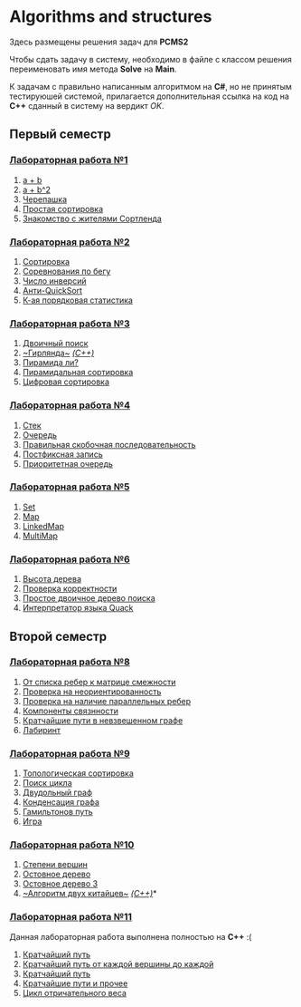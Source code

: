 # Algorithms and structures

Здесь размещены решения задач для **PCMS2**

Чтобы сдать задачу в систему, необходимо в файле с классом решения переименовать имя метода **Solve** на **Main**.

К задачам с правильно написанным алгоритмом на **C#**, но не принятым тестируюшей системой, прилагается дополнительная ссылка на код на **C++** сданный в систему на вердикт *OK*.

## Первый семестр

### [Лабораторная работа №1](http://neerc.ifmo.ru/teaching/disalgo/problems/problems1.pdf)

1. [a + b](https://github.com/s4xack/AlgorithmsAndStructures/blob/master/AlgorithmsAndStructures/SimpleTasks/AplusB.cs)
2. [a + b^2](https://github.com/s4xack/AlgorithmsAndStructures/blob/master/AlgorithmsAndStructures/SimpleTasks/AplusBB.cs)
3. [Черепашка](https://github.com/s4xack/AlgorithmsAndStructures/blob/master/AlgorithmsAndStructures/SimpleTasks/Turtle.cs)
4. [Простая сортировка](https://github.com/s4xack/AlgorithmsAndStructures/blob/master/AlgorithmsAndStructures/SimpleTasks/SimpleSort.cs)
5. [Знакомство с жителями Сортленда](https://github.com/s4xack/AlgorithmsAndStructures/blob/master/AlgorithmsAndStructures/SimpleTasks/SorlLand.cs)

### [Лабораторная работа №2](http://neerc.ifmo.ru/teaching/disalgo/problems/problems2.pdf)

1. [Сортировка](https://github.com/s4xack/AlgorithmsAndStructures/blob/master/AlgorithmsAndStructures/SortingAlgorithms/MergeSort.cs)
2. [Соревнования по бегу](https://github.com/s4xack/AlgorithmsAndStructures/blob/master/AlgorithmsAndStructures/SortingAlgorithms/SortForRunners.cs)
3. [Число инверсий](https://github.com/s4xack/AlgorithmsAndStructures/blob/master/AlgorithmsAndStructures/SortingAlgorithms/InversionsCount.cs)
4. [Анти-QuickSort](https://github.com/s4xack/AlgorithmsAndStructures/blob/master/AlgorithmsAndStructures/SortingAlgorithms/AntiQuickSort.cs)
5. [К-ая порядковая статистика](https://github.com/s4xack/AlgorithmsAndStructures/blob/master/AlgorithmsAndStructures/SortingAlgorithms/KStaticstic.cs)

### [Лабораторная работа №3](http://neerc.ifmo.ru/teaching/disalgo/problems/problems3.pdf)

1. [Двоичный поиск](https://github.com/s4xack/AlgorithmsAndStructures/blob/master/AlgorithmsAndStructures/BinarySearch/BinarySearch.cs)
2. [~Гирлянда~](https://github.com/s4xack/AlgorithmsAndStructures/blob/master/AlgorithmsAndStructures/BinarySearch/Garland.cs) [*(C++)*](https://github.com/s4xack/AlgorithmsAndStructures/blob/master/AlgorithmsAndStructures.cpp/Garland.cpp)
3. [Пирамида ли?](https://github.com/s4xack/AlgorithmsAndStructures/blob/master/AlgorithmsAndStructures/DataStructures/IsHeap.cs)
4. [Пирамидальная сортировка](https://github.com/s4xack/AlgorithmsAndStructures/blob/master/AlgorithmsAndStructures/SortingAlgorithms/HeapSort.cs)
5. [Цифровая сортировка](https://github.com/s4xack/AlgorithmsAndStructures/blob/master/AlgorithmsAndStructures/SortingAlgorithms/RadixSort.cs)

### [Лабораторная работа №4](http://neerc.ifmo.ru/teaching/disalgo/problems/problems4.pdf)

1. [Стек](https://github.com/s4xack/AlgorithmsAndStructures/blob/master/AlgorithmsAndStructures/DataStructures/Stack.cs)
2. [Очередь](https://github.com/s4xack/AlgorithmsAndStructures/blob/master/AlgorithmsAndStructures/DataStructures/Queue.cs)
3. [Правильная скобочная последовательность](https://github.com/s4xack/AlgorithmsAndStructures/blob/master/AlgorithmsAndStructures/DataStructures/CorrectBracketSequence.cs)
4. [Постфиксная запись](https://github.com/s4xack/AlgorithmsAndStructures/blob/master/AlgorithmsAndStructures/DataStructures/PostfixNotation.cs)
5. [Приоритетная очередь](https://github.com/s4xack/AlgorithmsAndStructures/blob/master/AlgorithmsAndStructures/DataStructures/PriorityQueue.cs)

### [Лабораторная работа №5](http://neerc.ifmo.ru/teaching/disalgo/problems/problems5.pdf)

1. [Set](https://github.com/s4xack/AlgorithmsAndStructures/blob/master/AlgorithmsAndStructures/HashTables/MySet.cs)
2. [Map](https://github.com/s4xack/AlgorithmsAndStructures/blob/master/AlgorithmsAndStructures/HashTables/MyMap.cs)
3. [LinkedMap](https://github.com/s4xack/AlgorithmsAndStructures/blob/master/AlgorithmsAndStructures/HashTables/MyLinkedMap.cs)
4. [MultiMap](https://github.com/s4xack/AlgorithmsAndStructures/blob/master/AlgorithmsAndStructures/HashTables/MyMultiMap.cs)

### [Лабораторная работа №6](http://neerc.ifmo.ru/teaching/disalgo/problems/problems6.pdf)

1. [Высота дерева](https://github.com/s4xack/AlgorithmsAndStructures/blob/master/AlgorithmsAndStructures/BST/BstHeight.cs)
2. [Проверка корректности](https://github.com/s4xack/AlgorithmsAndStructures/blob/master/AlgorithmsAndStructures/BST/IsBst.cs)
3. [Простое двоичное дерево поиска](https://github.com/s4xack/AlgorithmsAndStructures/blob/master/AlgorithmsAndStructures/BST/Bst.cs)
4. [Интерпретатор языка Quack](https://github.com/s4xack/AlgorithmsAndStructures/blob/master/AlgorithmsAndStructures/Quack/QuackInterpreter.cs)

## Второй семестр

### [Лабораторная работа №8](http://neerc.ifmo.ru/teaching/disalgo/problems/problems8.pdf)

1. [От списка ребер к матрице смежности](https://github.com/s4xack/AlgorithmsAndStructures/blob/master/AlgorithmsAndStructures/GraphAlgorithms/EdgeListsToMatrix.cs)
2. [Проверка на неориентированность](https://github.com/s4xack/AlgorithmsAndStructures/blob/master/AlgorithmsAndStructures/GraphAlgorithms/CheckOriented.cs)
3. [Проверка на наличие параллельных ребер](https://github.com/s4xack/AlgorithmsAndStructures/blob/master/AlgorithmsAndStructures/GraphAlgorithms/CheckParallelEdges.cs)
4. [Компоненты связнности](https://github.com/s4xack/AlgorithmsAndStructures/blob/master/AlgorithmsAndStructures/GraphAlgorithms/Components.cs)
5. [Кратчайшие пути в невзвешенном графе](https://github.com/s4xack/AlgorithmsAndStructures/blob/master/AlgorithmsAndStructures/GraphAlgorithms/Distances.cs)
6. [Лабиринт](https://github.com/s4xack/AlgorithmsAndStructures/blob/master/AlgorithmsAndStructures/GraphAlgorithms/Labyrinth.cs)

### [Лабораторная работа №9](http://neerc.ifmo.ru/teaching/disalgo/problems/problems9.pdf)

1. [Топологическая сортировка](https://github.com/s4xack/AlgorithmsAndStructures/blob/master/AlgorithmsAndStructures/GraphAlgorithms/TopSort.cs)
2. [Поиск цикла](https://github.com/s4xack/AlgorithmsAndStructures/blob/master/AlgorithmsAndStructures/GraphAlgorithms/Cycle.cs)
3. [Двудольный граф](https://github.com/s4xack/AlgorithmsAndStructures/blob/master/AlgorithmsAndStructures/GraphAlgorithms/BipartiteGraph.cs)
4. [Конденсация графа](https://github.com/s4xack/AlgorithmsAndStructures/blob/master/AlgorithmsAndStructures/GraphAlgorithms/Condensation.cs)
5. [Гамильтонов путь](https://github.com/s4xack/AlgorithmsAndStructures/blob/master/AlgorithmsAndStructures/GraphAlgorithms/HamiltonianPath.cs)
6. [Игра](https://github.com/s4xack/AlgorithmsAndStructures/blob/master/AlgorithmsAndStructures/GraphAlgorithms/Game.cs)

### [Лабораторная работа №10](http://neerc.ifmo.ru/teaching/disalgo/problems/problems10.pdf)

1. [Степени вершин](https://github.com/s4xack/AlgorithmsAndStructures/blob/master/AlgorithmsAndStructures/GraphAlgorithms/VertexDegree.cs)
2. [Остовное дерево](https://github.com/s4xack/AlgorithmsAndStructures/blob/master/AlgorithmsAndStructures/GraphAlgorithms/MstPoints.cs)
3. [Остовное дерево 3](https://github.com/s4xack/AlgorithmsAndStructures/blob/master/AlgorithmsAndStructures/GraphAlgorithms/Mst.cs)
4. [~Алгоритм двух китайцев~](https://github.com/s4xack/AlgorithmsAndStructures/blob/master/AlgorithmsAndStructures/GraphAlgorithms/TwoChinese.cs) [*(C++)*](https://github.com/s4xack/AlgorithmsAndStructures/blob/master/AlgorithmsAndStructures.cpp/TwoChinese.cpp)*

### [Лабораторная работа №11](http://neerc.ifmo.ru/teaching/disalgo/problems/problems11.pdf)

Данная лабораторная работа выполнена полностью на **C++** :(

1. [Кратчайший путь](https://github.com/s4xack/AlgorithmsAndStructures/blob/master/AlgorithmsAndStructures.cpp/DijkstraMatrix.cpp)
2. [Кратчайший путь от каждой вершины до каждой](https://github.com/s4xack/AlgorithmsAndStructures/blob/master/AlgorithmsAndStructures.cpp/Floyd.cpp)
3. [Кратчайший путь](https://github.com/s4xack/AlgorithmsAndStructures/blob/master/AlgorithmsAndStructures.cpp/Dijkstra.cpp)
4. [Кратчайшие пути и прочее](https://github.com/s4xack/AlgorithmsAndStructures/blob/master/AlgorithmsAndStructures.cpp/Ford.cpp)
5. [Цикл отричательного веса](https://github.com/s4xack/AlgorithmsAndStructures/blob/master/AlgorithmsAndStructures.cpp/NegativeCycle.cpp)
